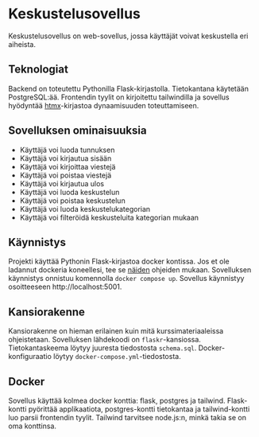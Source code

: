 # Keskustelusovellus

Keskustelusovellus on web-sovellus, jossa käyttäjät voivat keskustella eri aiheista.

## Teknologiat

Backend on toteutettu Pythonilla Flask-kirjastolla. Tietokantana käytetään PostgreSQL:ää. Frontendin tyylit on kirjoitettu tailwindilla ja sovellus hyödyntää [htmx](https://htmx.org/)-kirjastoa dynaamisuuden toteuttamiseen.

## Sovelluksen ominaisuuksia

- Käyttäjä voi luoda tunnuksen
- Käyttäjä voi kirjautua sisään 
- Käyttäjä voi kirjoittaa viestejä
- Käyttäjä voi poistaa viestejä
- Käyttäjä voi kirjautua ulos
- Käyttäjä voi luoda keskustelun
- Käyttäjä voi poistaa keskustelun
- Käyttäjä voi luoda keskustelukategorian
- Käyttäjä voi filteröidä keskusteluita kategorian mukaan

## Käynnistys

Projekti käyttää Pythonin Flask-kirjastoa docker kontissa. Jos et ole ladannut dockeria koneellesi, tee se [näiden](https://docs.docker.com/engine/install/) ohjeiden mukaan. Sovelluksen käynnistys onnistuu komennolla `docker compose up`. Sovellus käynnistyy osoitteeseen http://localhost:5001.

## Kansiorakenne

Kansiorakenne on hieman erilainen kuin mitä kurssimateriaaleissa ohjeistetaan. Sovelluksen lähdekoodi on `flaskr`-kansiossa. Tietokantaskeema löytyy juuresta tiedostosta `schema.sql`. Docker-konfiguraatio löytyy `docker-compose.yml`-tiedostosta.

## Docker

Sovellus käyttää kolmea docker konttia: flask, postgres ja tailwind. Flask-kontti pyörittää applikaatiota, postgres-kontti tietokantaa ja tailwind-kontti luo parsii frontendin tyylit. Tailwind tarvitsee node.js:n, minkä takia se on oma konttinsa.